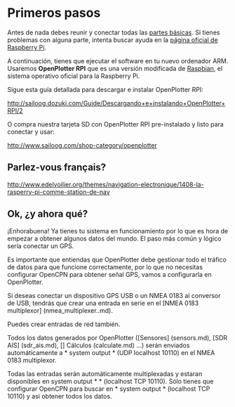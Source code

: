 # Primeros pasos

Antes de nada debes reunir y conectar todas las [partes básicas](required.md). Si tienes problemas con alguna parte, intenta buscar ayuda en la [página oficial de Raspberry Pi](https://www.raspberrypi.org/help/).


A continuación, tienes que ejecutar el software en tu nuevo ordenador ARM. Usaremos **OpenPlotter RPI** que es una versión modificada de [Raspbian](https://www.raspbian.org/), el sistema operativo oficial para la Raspberry Pi.

Sigue esta guía detallada para descargar e instalar OpenPlotter RPI:

http://sailoog.dozuki.com/Guide/Descargando+e+instalando+OpenPlotter+RPI/2

O compra nuestra tarjeta SD con OpenPlotter RPI pre-instalado y listo para conectar y usar:

http://www.sailoog.com/shop-category/openplotter

## Parlez-vous français?
http://www.edelvoilier.org/themes/navigation-electronique/1408-la-rasperry-pi-comme-station-de-nav


## Ok, ¿y ahora qué?

¡Enhorabuena! Ya tienes tu sistema en funcionamiento por lo que es hora de empezar a obtener algunos datos del mundo. El paso más común y lógico sería conectar un GPS.

Es importante que entiendas que OpenPlotter debe gestionar todo el tráfico de datos para que funcione correctamente, por lo que no necesitas configurar OpenCPN para obtener señal GPS, vamos a configurarla en OpenPlotter.

Si deseas conectar un dispositivo GPS USB o un NMEA 0183 al conversor de USB, tendrás que crear una entrada en serie en el [NMEA 0183 multiplexor] (nmea_multiplexer..md).

Puedes crear entradas de red también.

Todos los datos generados por OpenPlotter ([Sensores] (sensors.md), [SDR AIS] (sdr_ais.md), [] Cálculos (calculate.md) ...) serán enviados automáticamente a * system output * (UDP localhost 10110) en el NMEA 0183 multiplexor.

Todas las entradas serán automáticamente multiplexadas y estaran disponibles en system output * * (localhost TCP 10110). Sólo tienes que configurar OpenCPN para buscar en * system output * (localhost TCP 10110) y asi obtener todos los datos.